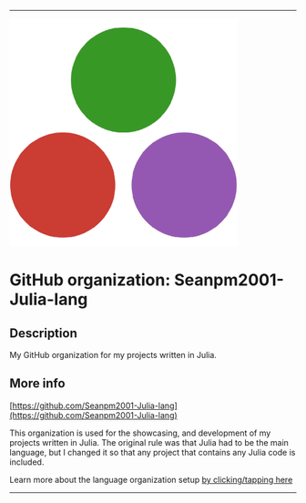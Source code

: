 
***

![JuliaLogoDots.png failed to load. The file may be missing or corrupt. Check the file path for errors first.](/AdditionalInfo/1/Seanpm2001-Julia-lang/JuliaLogoDots.png)

# GitHub organization: Seanpm2001-Julia-lang

## Description

My GitHub organization for my projects written in Julia.

## More info

[https://github.com/Seanpm2001-Julia-lang](https://github.com/Seanpm2001-Julia-lang)

This organization is used for the showcasing, and development of my projects written in Julia. The original rule was that Julia had to be the main language, but I changed it so that any project that contains any Julia code is included.

Learn more about the language organization setup [by clicking/tapping here](/AdditionalInfo/LanguageOrgs/README.md)

***

